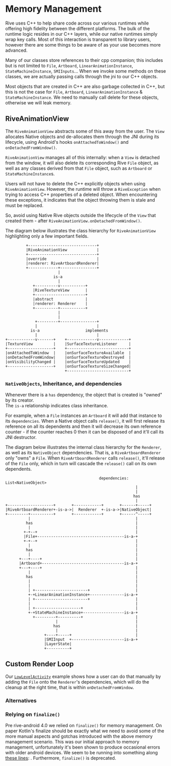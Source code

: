 # Memory Management

Rive uses C++ to help share code across our various runtimes while offering high fidelity between
the different platforms. The bulk of the runtime logic resides in our C++ layers, while our native
runtimes simply wrap key calls. Most of this interaction is transparent to library users, however
there are some things to be aware of as your use becomes more advanced.

Many of our classes store references to their cpp companion; this includes but is not limited
to `File`, `Artboard`, `LinearAnimationInstance`, `StateMachineInstance`, `SMIInputs`... When we
invoke some methods on these classes, we are actually passing calls through the jni to our C++
objects.

Most objects that are created in C++ are also garbage collected in C++, but this is not the case
for `File`, `Artboard`, `LinearAnimationInstance` & `StateMachineInstance`. We need to manually call
delete for these objects, otherwise we will leak memory.

## RiveAnimationView

The `RiveAnimationView` abstracts some of this away from the user. The `View` allocates Native objects
and de-allocates them through the JNI during
its lifecycle, using Android's hooks `onAttachedToWindow()` and `onDetachedFromWindow()`.

`RiveAnimationView` manages all of this internally: when a `View` is detached from the window, it will also delete its corresponding
Rive `File` object, as well as any classes derived from that `File` object, such as `Artboard`
or `StateMachineInstance`s.

Users will not have to delete the C++ explicitly objects when
using `RiveAnimationView`. However, the runtime will throw a `RiveException` when trying to access C++ properties of a deleted object. When encountering these exceptions, it
indicates that the object throwing them is stale and must be replaced.

So, avoid using Native Rive objects outside the lifecycle of the `View` that created them - after `RiveAnimationView.onDetachedFromWindow()`.

The diagram below illustrates the class hierarchy for `RiveAnimationView` highlighting only a few important fields.

```
         +------------------------------+
         |RiveAnimationView             |
         +------------------------------+
         |override                      |
         |renderer: RiveArtboardRenderer|
         +-------------+----------------+
                       |
                     is-a
                       |
            +----------v-----------+
            |RiveTextureView       |
            +----------------------+
            |abstract              |
            |renderer: Renderer    |
            +----------+-----------+
                       |
                       |
             +---------+----------------+
             |                          |
           is-a                    implements
             |                          |
+------------v-------+    +-------------v-------------+
|TextureView         |    |SurfaceTextureListener     |
+--------------------+    +---------------------------+
|onAttachedToWindow  |    |onSurfaceTextureAvailable  |
|onDetachedFromWindow|    |onSurfaceTextureDestroyed  |
|onVisibilityChanged |    |onSurfaceTextureUpdated    |
+--------------------+    |onSurfaceTextureSizeChanged|
                          +---------------------------+
```

### `NativeObjects`, Inheritance, and dependencies

Whenever there is a `has` dependency, the object that is created is "owned" by its creator. 
<br />The `is-a` relationship indicates class inheritance.

For example, when a `File` instances an `Artboard` it will add that instance to its `dependencies`. 
When a Native object calls `release()`, it will first release its reference on all its dependents and
then it will decrease its own reference counter - if the counter reaches 0 then it can be disposed of
and it'll call its JNI destructor.

The diagram below illustrates the internal class hierarchy for the `Renderer`, as well as its `NativeObject` dependencies. 
That is, a `RiveArtboardRenderer` only "owns" a `File`. When `RiveArtboardRenderer` calls `release()`, it'll release of the `File` only,
which in turn will cascade the `release()` call on its own dependents.

```
                                         dependencies: List<NativeObject>
                                                         |
                                                         |
                                                        has
                                                         |
+--------------------+       +------------+       +------+-----+
|RiveArtboardRenderer+-is-a->|  Renderer  +-is-a->|NativeObject|
+---------+----------+       +------------+       +------^-----+
          |                                              |
         has                                             |
          |                                              |
        +-+--+                                           |
        |File+--------------------------------------is-a-+
        +-+--+                                           |
          |                                              |
         has                                             |
          |                                              |
      +---+----+                                         |
      |Artboard+------------------------------------is-a-+
      +---+----+                                         |
          |                                              |
         has                                             |
          |                                              |
          |                                              |
          | +-----------------------+                    |
          +-+LinearAnimationInstance+---------------is-a-+
          | +-----------------------+                    |
          |                                              |
          | +--------------------+                       |
          +-+StateMachineInstance+------------------is-a-+
            +---------+----------+                       |
                      |                                  |
                     has                                 |
                      |                                  |
                 +----+-----+                            |
                 |SMIInput  +-----------------------is-a-+
                 |LayerState|
                 +----------+
```

## Custom Render Loop

Our [`LowLevelActivity`](./app/src/main/java/app/rive/runtime/example/LowLevelActivity.kt) example
shows how a user can do that manually by adding the `File` onto the `Renderer`'s dependencies, which
will do the cleanup at the right time, that is within `onDetachedFromWindow`.

### Alternatives

### Relying on `finalize()`

Pre rive-android 4.0 we relied on `finalize()` for memory management. On paper Kotlin's finalize
should be exactly what we need to avoid some of the more manual aspects and gotchas introduced with
the above memory management scenario. This was our initial approach to memory management,
unfortunately it's been shown to produce occasional errors with older android devices. We seem to be
running into something along 
[these lines](https://stackoverflow.com/questions/24021609/how-to-handle-java-util-concurrent-timeoutexception-android-os-binderproxy-fin): 
. Furthermore, `finalize()` is deprecated.

